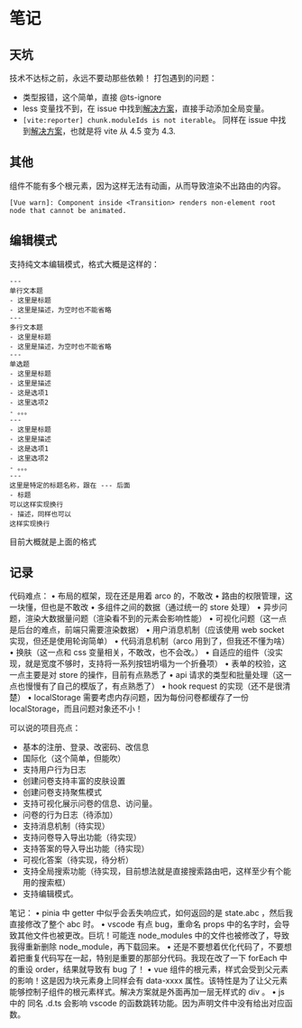 # 笔记

## 天坑

技术不达标之前，永远不要动那些依赖！
打包遇到的问题：
- 类型报错，这个简单，直接 @ts-ignore
- less 变量找不到，在 issue 中找到[解决方案](https://github.com/arco-design/arco-design-vue/issues/3038#issuecomment-2014537494)，直接手动添加全局变量。
- `[vite:reporter] chunk.moduleIds is not iterable`。 同样在 issue 中找到[解决方案](https://github.com/vitejs/vite/issues/15277#issuecomment-1855326703)，也就是将 vite 从 4.5 变为 4.3.

## 其他

组件不能有多个根元素，因为这样无法有动画，从而导致渲染不出路由的内容。
```
[Vue warn]: Component inside <Transition> renders non-element root node that cannot be animated. 
```

## 编辑模式

支持纯文本编辑模式，格式大概是这样的：

```
---
单行文本题
- 这里是标题
- 这里是描述，为空时也不能省略
---
多行文本题
- 这里是标题
- 这里是描述，为空时也不能省略
---
单选题
- 这里是标题
- 这里是描述
- 这是选项1
- 这里选项2
- 。。。
---
- 这里是标题
- 这里是描述
- 这是选项1
- 这里选项2
- 。。。
---
这里是特定的标题名称，跟在 --- 后面
- 标题
可以这样实现换行
- 描述，同样也可以
这样实现换行
```

目前大概就是上面的格式

## 记录
代码难点：
    • 布局的框架，现在还是用着 arco 的，不敢改
    • 路由的权限管理，这一块懂，但也是不敢改
    • 多组件之间的数据（通过统一的 store 处理）
    • 异步问题，渲染大数据量问题（渲染看不到的元素会影响性能）
    • 可视化问题（这一点是后台的难点，前端只需要渲染数据）
    • 用户消息机制（应该使用 web socket 实现，但还是使用轮询简单）
    • 代码消息机制（arco 用到了，但我还不懂为啥）
    • 换肤（这一点和 css 变量相关，不敢改，也不会改。）
    • 自适应的组件（没实现，就是宽度不够时，支持将一系列按钮坍塌为一个折叠项）
    • 表单的校验，这一点主要是对 store 的操作，目前有点熟悉了
    • api 请求的类型和批量处理（这一点也慢慢有了自己的模版了，有点熟悉了）
    • hook request 的实现（还不是很清楚）
    • localStorage 需要考虑内存问题，因为每份问卷都缓存了一份 localStorage，而且问题对象还不小！


可以说的项目亮点：
- 基本的注册、登录、改密码、改信息
- 国际化（这个简单，但能吹）
- 支持用户行为日志
- 创建问卷支持丰富的皮肤设置
- 创建问卷支持聚焦模式
- 支持可视化展示问卷的信息、访问量。
- 问卷的行为日志（待添加）
- 支持消息机制（待实现）
- 支持问卷导入导出功能（待实现）
- 支持答案的导入导出功能（待实现）
- 可视化答案（待实现，待分析）
- 支持全局搜索功能（待实现，目前想法就是直接搜索路由吧，这样至少有个能用的搜索框）
- 支持编辑模式。


笔记：
    • pinia 中 getter 中似乎会丢失响应式，如何返回的是 state.abc ，然后我直接修改了整个 abc 时。
    • vscode 有点 bug，重命名 props 中的名字时，会导致其他文件也被更改。巨坑！可能连 node_modules 中的文件也被修改了，导致我得重新删除 node_module，再下载回来。
    • 还是不要想着优化代码了，不要想着把重复代码写在一起，特别是重要的那部分代码。我现在改了一下 forEach 中的重设 order，结果就导致有 bug 了！
    • vue 组件的根元素，样式会受到父元素的影响！这是因为块元素身上同样会有 data-xxxx 属性。该特性是为了让父元素能够控制子组件的根元素样式。解决方案就是外面再加一层无样式的 div 。
    • js 中的 同名 .d.ts 会影响 vscode 的函数跳转功能。因为声明文件中没有给出对应函数。
